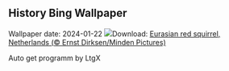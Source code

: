 ## History Bing Wallpaper
Wallpaper date: 2024-01-22
![](https://www.bing.com/th?id=OHR.SquirrelNetherlands_EN-US2174319616_UHD.jpg&w=1000)Download: [Eurasian red squirrel, Netherlands (© Ernst Dirksen/Minden Pictures)](https://www.bing.com/th?id=OHR.SquirrelNetherlands_EN-US2174319616_UHD.jpg)

Auto get programm by LtgX
